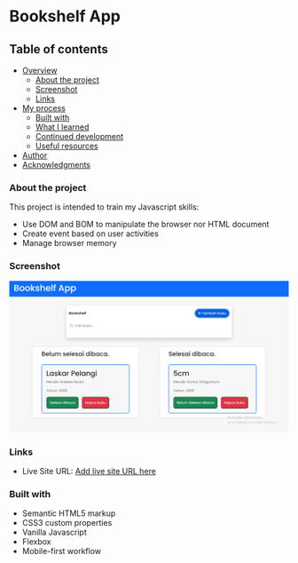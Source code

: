 # Bookshelf App

## Table of contents

- [Overview](#overview)
  - [About the project](#the-challenge)
  - [Screenshot](#screenshot)
  - [Links](#links)
- [My process](#my-process)
  - [Built with](#built-with)
  - [What I learned](#what-i-learned)
  - [Continued development](#continued-development)
  - [Useful resources](#useful-resources)
- [Author](#author)
- [Acknowledgments](#acknowledgments)

### About the project

This project is intended to train my Javascript skills:

- Use DOM and BOM to manipulate the browser nor HTML document
- Create event based on user activities
- Manage browser memory

### Screenshot

![](screenshot.PNG)

### Links

- Live Site URL: [Add live site URL here](https://your-live-site-url.com)

### Built with

- Semantic HTML5 markup
- CSS3 custom properties
- Vanilla Javascript
- Flexbox
- Mobile-first workflow
